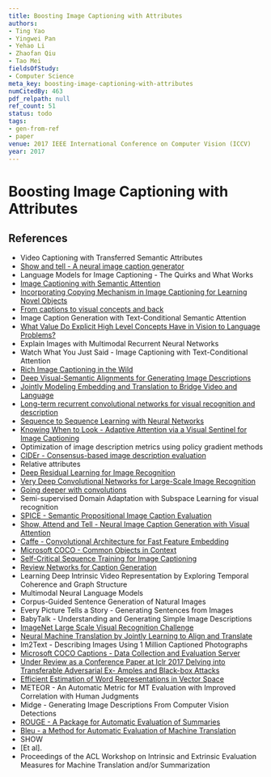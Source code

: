 ```yaml
---
title: Boosting Image Captioning with Attributes
authors:
- Ting Yao
- Yingwei Pan
- Yehao Li
- Zhaofan Qiu
- Tao Mei
fieldsOfStudy:
- Computer Science
meta_key: boosting-image-captioning-with-attributes
numCitedBy: 463
pdf_relpath: null
ref_count: 51
status: todo
tags:
- gen-from-ref
- paper
venue: 2017 IEEE International Conference on Computer Vision (ICCV)
year: 2017
---
```


# Boosting Image Captioning with Attributes

## References

- Video Captioning with Transferred Semantic Attributes
- [Show and tell - A neural image caption generator](./show-and-tell-a-neural-image-caption-generator.md)
- Language Models for Image Captioning - The Quirks and What Works
- [Image Captioning with Semantic Attention](./image-captioning-with-semantic-attention.md)
- [Incorporating Copying Mechanism in Image Captioning for Learning Novel Objects](./incorporating-copying-mechanism-in-image-captioning-for-learning-novel-objects.md)
- [From captions to visual concepts and back](./from-captions-to-visual-concepts-and-back.md)
- Image Caption Generation with Text-Conditional Semantic Attention
- [What Value Do Explicit High Level Concepts Have in Vision to Language Problems?](./what-value-do-explicit-high-level-concepts-have-in-vision-to-language-problems.md)
- Explain Images with Multimodal Recurrent Neural Networks
- Watch What You Just Said - Image Captioning with Text-Conditional Attention
- [Rich Image Captioning in the Wild](./rich-image-captioning-in-the-wild.md)
- [Deep Visual-Semantic Alignments for Generating Image Descriptions](./deep-visual-semantic-alignments-for-generating-image-descriptions.md)
- [Jointly Modeling Embedding and Translation to Bridge Video and Language](./jointly-modeling-embedding-and-translation-to-bridge-video-and-language.md)
- [Long-term recurrent convolutional networks for visual recognition and description](./long-term-recurrent-convolutional-networks-for-visual-recognition-and-description.md)
- [Sequence to Sequence Learning with Neural Networks](./sequence-to-sequence-learning-with-neural-networks.md)
- [Knowing When to Look - Adaptive Attention via a Visual Sentinel for Image Captioning](./knowing-when-to-look-adaptive-attention-via-a-visual-sentinel-for-image-captioning.md)
- Optimization of image description metrics using policy gradient methods
- [CIDEr - Consensus-based image description evaluation](./cider-consensus-based-image-description-evaluation.md)
- Relative attributes
- [Deep Residual Learning for Image Recognition](./deep-residual-learning-for-image-recognition.md)
- [Very Deep Convolutional Networks for Large-Scale Image Recognition](./very-deep-convolutional-networks-for-large-scale-image-recognition.md)
- [Going deeper with convolutions](./going-deeper-with-convolutions.md)
- Semi-supervised Domain Adaptation with Subspace Learning for visual recognition
- [SPICE - Semantic Propositional Image Caption Evaluation](./spice-semantic-propositional-image-caption-evaluation.md)
- [Show, Attend and Tell - Neural Image Caption Generation with Visual Attention](./show-attend-and-tell-neural-image-caption-generation-with-visual-attention.md)
- [Caffe - Convolutional Architecture for Fast Feature Embedding](./caffe-convolutional-architecture-for-fast-feature-embedding.md)
- [Microsoft COCO - Common Objects in Context](./microsoft-coco-common-objects-in-context.md)
- [Self-Critical Sequence Training for Image Captioning](./self-critical-sequence-training-for-image-captioning.md)
- [Review Networks for Caption Generation](./review-networks-for-caption-generation.md)
- Learning Deep Intrinsic Video Representation by Exploring Temporal Coherence and Graph Structure
- Multimodal Neural Language Models
- Corpus-Guided Sentence Generation of Natural Images
- Every Picture Tells a Story - Generating Sentences from Images
- BabyTalk - Understanding and Generating Simple Image Descriptions
- [ImageNet Large Scale Visual Recognition Challenge](./imagenet-large-scale-visual-recognition-challenge.md)
- [Neural Machine Translation by Jointly Learning to Align and Translate](./neural-machine-translation-by-jointly-learning-to-align-and-translate.md)
- Im2Text - Describing Images Using 1 Million Captioned Photographs
- [Microsoft COCO Captions - Data Collection and Evaluation Server](./microsoft-coco-captions-data-collection-and-evaluation-server.md)
- [Under Review as a Conference Paper at Iclr 2017 Delving into Transferable Adversarial Ex- Amples and Black-box Attacks](./under-review-as-a-conference-paper-at-iclr-2017-delving-into-transferable-adversarial-ex-amples-and-black-box-attacks.md)
- [Efficient Estimation of Word Representations in Vector Space](./efficient-estimation-of-word-representations-in-vector-space.md)
- METEOR - An Automatic Metric for MT Evaluation with Improved Correlation with Human Judgments
- Midge - Generating Image Descriptions From Computer Vision Detections
- [ROUGE - A Package for Automatic Evaluation of Summaries](./rouge-a-package-for-automatic-evaluation-of-summaries.md)
- [Bleu - a Method for Automatic Evaluation of Machine Translation](./bleu-a-method-for-automatic-evaluation-of-machine-translation.md)
- SHOW
- [Et al].
- Proceedings of the ACL Workshop on Intrinsic and Extrinsic Evaluation Measures for Machine Translation and/or Summarization
